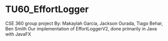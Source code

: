 # TU60_EffortLogger
CSE 360 group project
By:
Makaylah Garcia, 
Jackson Ourada, 
Tiago Behar,
Ben Smith
Our implementation of EffortLoggerV2, done primarily in Java with JavaFX
